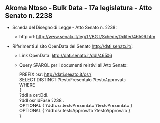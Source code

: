 ## Akoma Ntoso - Bulk Data - 17a legislatura - Atto Senato n. 2238 ##

* Scheda del Disegno di Legge - Atto Senato n. 2238:
	* http url: http://www.senato.it/leg/17/BGT/Schede/Ddliter/46506.htm

* Riferimenti al sito OpenData del Senato http://dati.senato.it/:
	* Link OpenData: http://dati.senato.it/ddl/46506
	* Query SPARQL per i documenti relativi all'Atto Senato:

        PREFIX osr: <http://dati.senato.it/osr/>  
		SELECT DISTINCT ?testoPresentato ?testoApprovato  
		WHERE  
		{  
		    ?ddl a osr:Ddl.  
		    ?ddl osr:idFase 2238 .  
		    OPTIONAL { ?ddl osr:testoPresentato ?testoPresentato }  
		    OPTIONAL { ?ddl osr:testoApprovato ?testoApprovato }  
		}
		